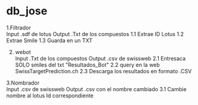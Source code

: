 # db_jose

1.Filtrador		
	Input	.sdf de lotus
	Output	.Txt de los compuestos
	1.1	Extrae ID Lotus
	1.2	Extrae Smile
	1.3	Guarda en un TXT
		
2. webot		
	Input	.Txt de los compuestos
	Output	.csv de swissweb
	2.1	Entresaca SOLO smiles del txt "Resultados_Bot"
	2.2	query en la web SwissTargetPrediction.ch
	2.3	Descarga los resultados en formato .CSV
		
3.Nombrador		
	Input	.csv de swissweb
	Output	.csv con el nombre cambiado
	3.1	Cambie nombre al lotus Id correspondiente
